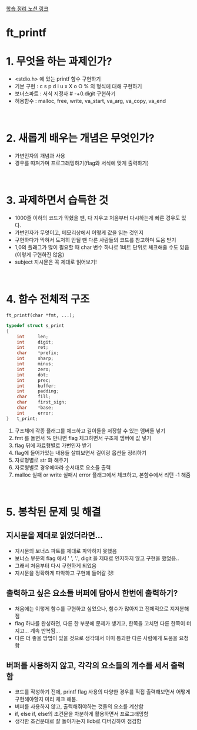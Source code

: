 [학습 정리 노션 링크](https://helpful-eggplant-ec3.notion.site/ft_printf-a89bea73b32f41838b9b43ad7b2db6c0)

# ft_printf
# 1. 무엇을 하는 과제인가?
- <stdio.h> 에 있는 printf 함수 구현하기
- 기본 구현 : c s p d i u x X o O % 의 형식에 대해 구현하기
- 보너스파트 : 서식 지정자 # -+0.digit 구현하기
- 허용함수 : malloc, free, write, va_start, va_arg, va_copy, va_end

<br>

# 2. 새롭게 배우는 개념은 무엇인가?
- 가변인자의 개념과 사용
- 경우를 따져가며 프로그래밍하기(flag와 서식에 맞게 출력하기)

<br>

# 3. 과제하면서 습득한 것
- 1000줄 이하의 코드가 막혔을 땐, 다 지우고 처음부터 다시하는게 빠른 경우도 있다.
- 가변인자가 무엇이고, 메모리상에서 어떻게 값을 읽는 것인지
- 구현하다가 막혀서 도저히 안될 땐 다른 사람들의 코드를 참고하며 도움 받기
- 1,0의 플래그가 많이 필요할 때 char 변수 하나로 1비트 단위로 체크해줄 수도 있음 (이렇게 구현하진 않음)
- subject 지시문은 꼭 제대로 읽어보기!

<br>


# 4. 함수 전체적 구조
`ft_printf(char *fmt, ...);`
``` c
typedef struct s_print
{
	int		len;
	int		digit;
	int		ret;
	char    *prefix;
	int		sharp;
	int		minus;
	int		zero;
	int		dot;
	int		prec;
	int		buffer;
	int		padding;
	char	fill;
	char	first_sign;
	char	*base;
	int		error;
}	t_print;
```
1. 구조체에 각종 플래그를 체크하고 길이들을 저장할 수 있는 멤버들 넣기
2. fmt 를 돌면서 % 만나면 flag 체크하면서 구조체 멤버에 값 넣기
3. flag 뒤에 자료형별로 가변인자 받기
4. flag에 들어가있는 내용들 살펴보면서 길이랑 옵션들 정리하기
5. 자료형별로 str 화 해주기
6. 자료형별로 경우에따라 순서대로 요소들 출력
7. malloc 실패 or write 실패시 error 플래그에서 체크하고, 본함수에서 리턴 -1 해줌

<br>

# 5. 봉착된 문제 및 해결
## 지시문을 제대로 읽었더라면...
- 지시문의 보너스 파트를 제대로 파악하지 못했음
- 보너스 부분의 flag 에서 ' ', '.', digit 을 제대로 인지하지 않고 구현을 했었음.. 
- 그래서 처음부터 다시 구현하게 되었음
- 지시문을 정확하게 파악하고 구현에 들어갈 것!

## 출력하고 싶은 요소들 버퍼에 담아서 한번에 출력하기?
- 처음에는 이렇게 함수를 구현하고 싶었으나, 함수가 많아지고 전체적으로 지저분해짐
- flag 하나를 완성하면, 다른 한 부분에 문제가 생기고, 한쪽을 고치면 다른 한쪽이 터지고... 계속 반복됨...
- 다른 더 좋을 방법이 있을 것으로 생각돼서 이미 통과한 다른 사람에게 도움을 요청함

## 버퍼를 사용하지 않고, 각각의 요소들의 개수를 세서 출력함
- 코드를 작성하기 전에, printf flag 사용의 다양한 경우를 직접 출력해보면서 어떻게 구현해야할지 미리 체크 해봄.
- 버퍼를 사용하지 않고, 출력해줘야하는 것들의 요소를 계산함
- if, else if, else의 조건문을 차분하게 활용하면서 프로그래밍함
- 생각한 조건문대로 잘 돌아가는지 lldb로 디버깅하여 점검함